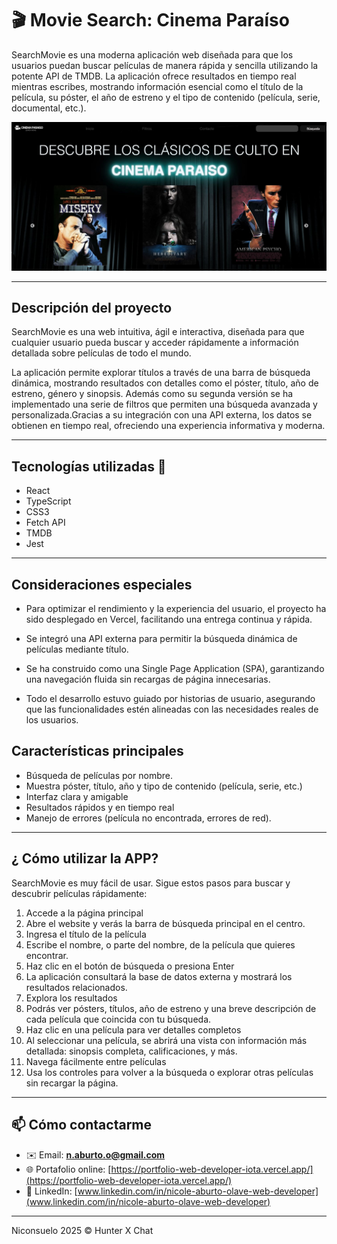 # 🎬 Movie Search: Cinema Paraíso

SearchMovie es una moderna aplicación web diseñada para que los usuarios puedan buscar películas de manera rápida y sencilla utilizando la potente API de TMDB. La aplicación ofrece resultados en tiempo real mientras escribes, mostrando información esencial como el título de la película, su póster, el año de estreno y el tipo de contenido (película, serie, documental, etc.).

![Vista previa](https://github.com/Niconsuelo/searchmovie/blob/main/public/foto-readme.jpeg?raw=true)

---
## Descripción del proyecto

SearchMovie es una web intuitiva, ágil e interactiva, diseñada para que cualquier usuario pueda buscar y acceder rápidamente a información detallada sobre películas de todo el mundo.

La aplicación permite explorar títulos a través de una barra de búsqueda dinámica, mostrando resultados con detalles como el póster, título, año de estreno, género y sinopsis. Además como su segunda versión se ha implementado una serie de filtros que permiten una búsqueda avanzada y personalizada.Gracias a su integración con una API externa, los datos se obtienen en tiempo real, ofreciendo una experiencia informativa y moderna.

---
## Tecnologías utilizadas 🚀

- React
- TypeScript
- CSS3
- Fetch API
- TMDB
- Jest

---

## Consideraciones especiales

- Para optimizar el rendimiento y la experiencia del usuario, el proyecto ha sido desplegado en Vercel, facilitando una entrega continua y rápida.

- Se integró una API externa para permitir la búsqueda dinámica de películas mediante título.

- Se ha construido como una Single Page Application (SPA), garantizando una navegación fluida sin recargas de página innecesarias.

- Todo el desarrollo estuvo guiado por historias de usuario, asegurando que las funcionalidades estén alineadas con las necesidades reales de los usuarios.


## Características principales

- Búsqueda de películas por nombre.
- Muestra póster, título, año y tipo de contenido (película, serie, etc.)
- Interfaz clara y amigable
- Resultados rápidos y en tiempo real
- Manejo de errores (película no encontrada, errores de red).

---

## ¿ Cómo utilizar la APP?

SearchMovie es muy fácil de usar. Sigue estos pasos para buscar y descubrir películas rápidamente:

1. Accede a la página principal
2. Abre el website y verás la barra de búsqueda principal en el centro.
3. Ingresa el título de la película
4. Escribe el nombre, o parte del nombre, de la película que quieres encontrar.
4. Haz clic en el botón de búsqueda o presiona Enter
5. La aplicación consultará la base de datos externa y mostrará los resultados relacionados.
6. Explora los resultados
7. Podrás ver pósters, títulos, año de estreno y una breve descripción de cada película que coincida con tu búsqueda.
8. Haz clic en una película para ver detalles completos
9. Al seleccionar una película, se abrirá una vista con información más detallada: sinopsis completa, calificaciones, y más.
10. Navega fácilmente entre películas
11. Usa los controles para volver a la búsqueda o explorar otras películas sin recargar la página.

---

## 📫 Cómo contactarme

- ✉️ Email: **n.aburto.o@gmail.com**
- 🌐 Portafolio online: [https://portfolio-web-developer-iota.vercel.app/](https://portfolio-web-developer-iota.vercel.app/)
- 💼 LinkedIn: [www.linkedin.com/in/nicole-aburto-olave-web-developer](www.linkedin.com/in/nicole-aburto-olave-web-developer)

---

Niconsuelo 2025 © Hunter X Chat